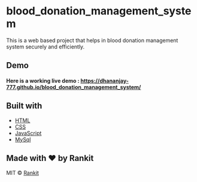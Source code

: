 # blood_donation_management_system

This is a web based project that helps in blood donation management system securely and efficiently.

## Demo
#### Here is a working live demo :  https://dhananjay-777.github.io/blood_donation_management_system/

## Built with 

- [HTML](https://developer.mozilla.org/en-US/docs/Web/HTML)
- [CSS](https://developer.mozilla.org/en-US/docs/Web/CSS)
- [JavaScript](https://developer.mozilla.org/en-US/docs/Web/JavaScript)
- [MySql](https://www.mysql.com/)

## Made with ♥ by Rankit


MIT © [Rankit](https://github.com/rankit2001)
